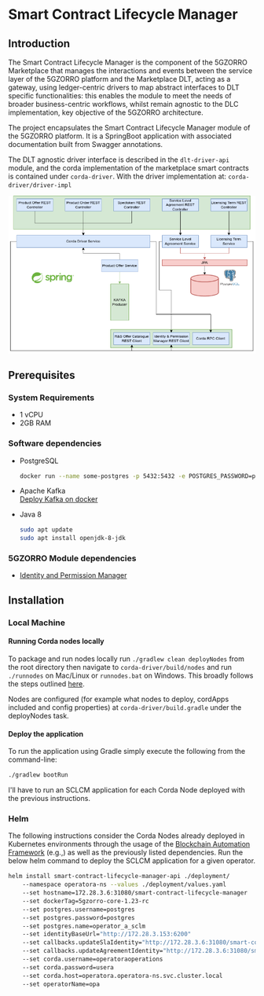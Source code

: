 # Smart Contract Lifecycle Manager

## Introduction
The Smart Contract Lifecycle Manager is the component of the 5GZORRO Marketplace that manages the interactions and 
events between the service layer of the 5GZORRO platform and the Marketplace DLT, acting as a gateway, 
using ledger-centric drivers to map abstract interfaces to DLT specific functionalities: this enables the module to 
meet the needs of broader business-centric workflows, whilst remain agnostic to the DLC implementation, key objective 
of the 5GZORRO architecture.

The project encapsulates the Smart Contract Lifecycle Manager module of the 5GZORRO platform.
It is a SpringBoot application with associated documentation built from Swagger annotations. 

The DLT agnostic driver interface is described in the `dlt-driver-api` module, and the corda 
implementation of the marketplace smart contracts is contained under `corda-driver`. With the 
driver implementation at: `corda-driver/driver-impl`

![sclcm architecture](docs/img/sclcm_architecture.png)

## Prerequisites

### System Requirements
- 1 vCPU
- 2GB RAM

### Software dependencies
- PostgreSQL </br>
  ```bash
  docker run --name some-postgres -p 5432:5432 -e POSTGRES_PASSWORD=postgres -d postgres
  ```
- Apache Kafka </br>
  [Deploy Kafka on docker](https://www.baeldung.com/ops/kafka-docker-setup)
  
- Java 8 </br>
  ```bash
  sudo apt update
  sudo apt install openjdk-8-jdk
  ```

### 5GZORRO Module dependencies
- [Identity and Permission Manager](https://github.com/5GZORRO/identity)

## Installation

### Local Machine
#### Running Corda nodes locally
To package and run nodes locally run `./gradlew clean deployNodes` from the root directory
then navigate to `corda-driver/build/nodes` and run `./runnodes` on Mac/Linux or `runnodes.bat` on
Windows. This broadly follows the steps 
outlined [here](https://docs.corda.net/docs/corda-os/4.6/generating-a-node.html).

Nodes are configured (for example what nodes to deploy, cordApps included and config properties)
at `corda-driver/build.gradle` under the deployNodes task.

#### Deploy the application
To run the application using Gradle simply execute the following from the command-line:
```bash
./gradlew bootRun
```

I'll have to run an SCLCM application for each Corda Node deployed with the previous instructions.

### Helm
The following instructions consider the Corda Nodes already deployed in Kubernetes environments through
the usage of the [Blockchain Automation Framework](https://github.com/5GZORRO/blockchain-automation-framework-4.7)
(e.g.,) as well as the previously listed dependencies.
Run the below helm command to deploy the SCLCM application for a given operator.
```bash
helm install smart-contract-lifecycle-manager-api ./deployment/                 
    --namespace operatora-ns --values ./deployment/values.yaml             
    --set hostname=172.28.3.6:31080/smart-contract-lifecycle-manager             
    --set dockerTag=5gzorro-core-1.23-rc             
    --set postgres.username=postgres             
    --set postgres.password=postgres             
    --set postgres.name=operator_a_sclm            
    --set identityBaseUrl="http://172.28.3.153:6200"         
    --set callbacks.updateSlaIdentity="http://172.28.3.6:31080/smart-contract-lifecycle-manager/api/v1/service-level-agreement/%s/identity"            
    --set callbacks.updateAgreementIdentity="http://172.28.3.6:31080/smart-contract-lifecycle-manager/api/v1/agreement/%s/identity"             
    --set corda.username=operatoraoperations             
    --set corda.password=usera             
    --set corda.host=operatora.operatora-ns.svc.cluster.local             
    --set operatorName=opa
```